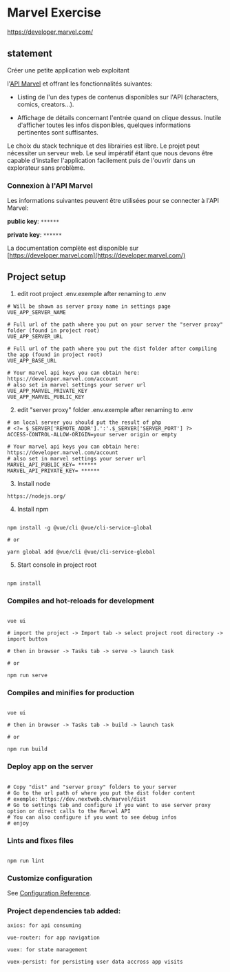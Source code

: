 # Marvel Exercise

https://developer.marvel.com/

## statement

Créer une petite application web exploitant

l'[API Marvel](https://developer.marvel.com/docs) et offrant les fonctionnalités
suivantes:

- Listing de l'un des types de contenus disponibles sur l'API (characters,
comics, creators...).

- Affichage de détails concernant l'entrée quand on clique dessus. Inutile
d'afficher toutes les infos disponibles, quelques informations pertinentes
sont suffisantes.

Le choix du stack technique et des librairies est libre. Le projet peut
nécessiter un serveur web. Le seul impératif étant que nous devons être capable
d'installer l'application facilement puis de l'ouvrir dans un explorateur sans
problème.

### Connexion à l'API Marvel

Les informations suivantes peuvent être utilisées pour se connecter à l'API
Marvel:

**public key**: `******`

**private key**: `******`

La documentation complète est disponible sur
[](https://developer.marvel.com/)[https://developer.marvel.com](https://developer.marvel.com/)


## Project setup

1) edit root project .env.exemple after renaming to .env

```
# Will be shown as server proxy name in settings page
VUE_APP_SERVER_NAME 

# Full url of the path where you put on your server the "server proxy" folder (found in project root)
VUE_APP_SERVER_URL

# Full url of the path where you put the dist folder after compiling the app (found in project root)
VUE_APP_BASE_URL

# Your marvel api keys you can obtain here: https://developer.marvel.com/account
# also set in marvel settings your server url
VUE_APP_MARVEL_PRIVATE_KEY
VUE_APP_MARVEL_PUBLIC_KEY
```

2) edit "server proxy" folder .env.exemple after renaming to .env

```
# on local server you should put the result of php 
# <?= $_SERVER['REMOTE_ADDR'].':'.$_SERVER['SERVER_PORT'] ?>
ACCESS-CONTROL-ALLOW-ORIGIN=your server origin or empty 

# Your marvel api keys you can obtain here: https://developer.marvel.com/account
# also set in marvel settings your server url
MARVEL_API_PUBLIC_KEY= ******
MARVEL_API_PRIVATE_KEY= ******
```

3) Install node

```
https://nodejs.org/

```

4) Install npm

```

npm install -g @vue/cli @vue/cli-service-global

# or

yarn global add @vue/cli @vue/cli-service-global

```

5) Start console in project root

```

npm install

```

### Compiles and hot-reloads for development

```

vue ui

# import the project -> Import tab -> select project root directory -> import button 

# then in browser -> Tasks tab -> serve -> launch task

# or

npm run serve

```



### Compiles and minifies for production

```

vue ui

# then in browser -> Tasks tab -> build -> launch task

# or

npm run build

```


### Deploy app on the server

```

# Copy "dist" and "server proxy" folders to your server
# Go to the url path of where you put the dist folder content 
# exemple: https://dev.nextweb.ch/marvel/dist
# Go to settings tab and configure if you want to use server proxy option or direct calls to the Marvel API
# You can also configure if you want to see debug infos
# enjoy

```


### Lints and fixes files

```

npm run lint

```

### Customize configuration

See [Configuration Reference](https://cli.vuejs.org/config/).


### Project dependencies tab added:

```
axios: for api consuming

vue-router: for app navigation

vuex: for state management

vuex-persist: for persisting user data accross app visits

```
